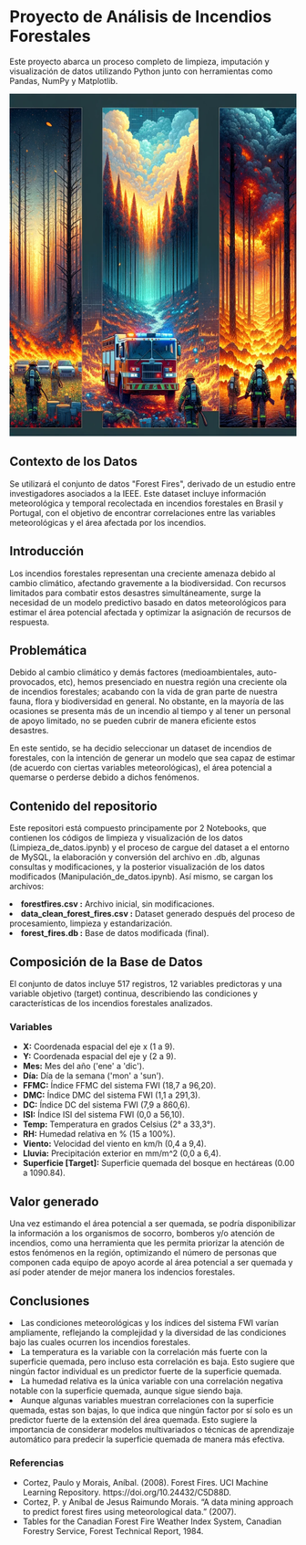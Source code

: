 <html lang="es">
<body>
    <h1>Proyecto de Análisis de Incendios Forestales</h1>
    <p>Este proyecto abarca un proceso completo de limpieza, imputación y visualización de datos utilizando Python junto con herramientas como Pandas, NumPy y Matplotlib.</p>
        <div style="text-align: center;">
    <img src="foto.webp" alt="Incendio Forestal" width="800" height="600">
    </div>
    <h2>Contexto de los Datos</h2>
    <p>Se utilizará el conjunto de datos "Forest Fires", derivado de un estudio entre investigadores asociados a la IEEE. Este dataset incluye información meteorológica y temporal recolectada en incendios forestales en Brasil y Portugal, con el objetivo de encontrar correlaciones entre las variables meteorológicas y el área afectada por los incendios.</p>
    <h2>Introducción</h2>
    <p>Los incendios forestales representan una creciente amenaza debido al cambio climático, afectando gravemente a la biodiversidad. Con recursos limitados para combatir estos desastres simultáneamente, surge la necesidad de un modelo predictivo basado en datos meteorológicos para estimar el área potencial afectada y optimizar la asignación de recursos de respuesta.</p>
    <h2>Problemática</h2>
    <p>Debido al cambio climático y demás factores (medioambientales, auto-provocados, etc), hemos presenciado en nuestra región una creciente ola de incendios forestales; acabando con la vida de gran parte de nuestra fauna, flora y biodiversidad en general. No obstante, en la mayoría de las ocasiones se presenta más de un incendio al tiempo y al tener un personal de apoyo limitado, no se pueden cubrir de manera eficiente estos desastres.

En este sentido, se ha decidio seleccionar un dataset de incendios de forestales, con la intención de generar un modelo que sea capaz de estimar (de acuerdo con ciertas variables meteorológicas), el área potencial a quemarse o perderse debido a dichos fenómenos.</p>
    <h2>Contenido del repositorio</h2>
    <p> Este repositori está compuesto principamente por 2 Notebooks, que contienen los códigos de limpieza y visualización de los datos (Limpieza_de_datos.ipynb) y el proceso de cargue del dataset a el entorno de MySQL, la elaboración y conversión del archivo en .db, algunas consultas y modificaciones, y la posterior visualización de los datos modificados (Manipulación_de_datos.ipynb).
    Así mismo, se cargan los archivos: 
        <li><strong>forestfires.csv :</strong> Archivo inicial, sin modificaciones.</li>
        <li><strong>data_clean_forest_fires.csv :</strong> Dataset generado después del proceso de procesamiento, limpieza y estandarización.</li>
        <li><strong>forest_fires.db :</strong> Base de datos modificada (final).</li></p>
    <h2>Composición de la Base de Datos</h2>
    <p>El conjunto de datos incluye 517 registros, 12 variables predictoras y una variable objetivo (target) continua, describiendo las condiciones y características de los incendios forestales analizados.</p>
    <h3>Variables</h3>
    <ul>
        <li><strong>X:</strong> Coordenada espacial del eje x (1 a 9).</li>
        <li><strong>Y:</strong> Coordenada espacial del eje y (2 a 9).</li>
        <li><strong>Mes:</strong> Mes del año ('ene' a 'dic').</li>
        <li><strong>Día:</strong> Día de la semana ('mon' a 'sun').</li>
        <li><strong>FFMC:</strong> Índice FFMC del sistema FWI (18,7 a 96,20).</li>
        <li><strong>DMC:</strong> Índice DMC del sistema FWI (1,1 a 291,3).</li>
        <li><strong>DC:</strong> Índice DC del sistema FWI (7,9 a 860,6).</li>
        <li><strong>ISI:</strong> Índice ISI del sistema FWI (0,0 a 56,10).</li>
        <li><strong>Temp:</strong> Temperatura en grados Celsius (2° a 33,3°).</li>
        <li><strong>RH:</strong> Humedad relativa en % (15 a 100%).</li>
        <li><strong>Viento:</strong> Velocidad del viento en km/h (0,4 a 9,4).</li>
        <li><strong>Lluvia:</strong> Precipitación exterior en mm/m^2 (0,0 a 6,4).</li>
        <li><strong>Superficie [Target]:</strong> Superficie quemada del bosque en hectáreas (0.00 a 1090.84).</li>
    </ul>
    <h2>Valor generado</h2>
    <p>Una vez estimando el área potencial a ser quemada, se podría disponibilizar la información a los organismos de socorro, bomberos y/o atención de incendios, como una herramienta que les permita priorizar la atención de estos fenómenos en la región, optimizando el número de personas que componen cada equipo de apoyo acorde al área potencial a ser quemada y así poder atender de mejor manera los indencios forestales.</p>
<h2>Conclusiones</h2>
<p> 
<li> Las condiciones meteorológicas y los índices del sistema FWI varían ampliamente, reflejando la complejidad y la diversidad de las condiciones bajo las cuales ocurren los incendios forestales.
<li> La temperatura es la variable con la correlación más fuerte con la superficie quemada, pero incluso esta correlación es baja. Esto sugiere que ningún factor individual es un predictor fuerte de la superficie quemada.
<li> La humedad relativa es la única variable con una correlación negativa notable con la superficie quemada, aunque sigue siendo baja.
<li> Aunque algunas variables muestran correlaciones con la superficie quemada, estas son bajas, lo que indica que ningún factor por sí solo es un predictor fuerte de la extensión del área quemada. Esto sugiere la importancia de considerar modelos multivariados o técnicas de aprendizaje automático para predecir la superficie quemada de manera más efectiva.</p>
   
<h3>Referencias</h3>
    <ul>
        <li>Cortez, Paulo y Morais, Aníbal. (2008). Forest Fires. UCI Machine Learning Repository. https://doi.org/10.24432/C5D88D.</li>
        <li>Cortez, P. y Aníbal de Jesus Raimundo Morais. “A data mining approach to predict forest fires using meteorological data.” (2007).</li>
        <li>Tables for the Canadian Forest Fire Weather Index System, Canadian Forestry Service, Forest Technical Report, 1984.</li>
    </ul>
</div>
</body>
</html>
